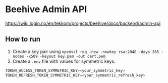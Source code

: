 # Beehive Admin API

https://wiki.login.no/en/tekkom/projects/beehive/docs/backend/admin-api

## How to run
1. Create a key pair using `openssl req -new -newkey rsa:2048 -days 365 -nodes -x509 -keyout key.pem -out cert.pem`
2. Create a `.env` file with values for symmetric keys:
```ts
TOKEN_ACCESS_TOKEN_SYMMETRIC_KEY=<your_symmetric_key> 
TOKEN_REFRESH_TOKEN_SYMMETRIC_KEY=<your_symmetric_refresh_key>
```
